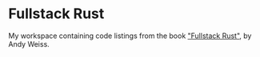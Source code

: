 # Fullstack Rust

My workspace containing code listings from the book ["Fullstack
Rust"](https://www.newline.co/fullstack-rust), by Andy Weiss.